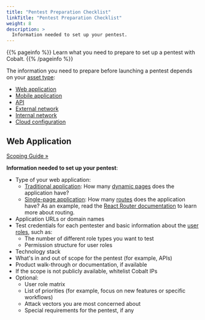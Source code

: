```yaml
---
title: "Pentest Preparation Checklist"
linkTitle: "Pentest Preparation Checklist"
weight: 8
description: >
  Information needed to set up your pentest.
---
```


{{% pageinfo %}}
Learn what you need to prepare to set up a pentest with Cobalt.
{{% /pageinfo %}}

The information you need to prepare before launching a pentest depends on your [asset type](/platform-deep-dive/assets/asset-types/):

- [Web application](#web-application)
- [Mobile application]()
- [API]()
- [External network]()
- [Internal network]()
- [Cloud configuration]()

## Web Application

<a class="btn btn-outline-primary rounded" href="/getting-started/planning/#web">Scoping Guide »</a>

**Information needed to set up your pentest**:

- Type of your web application:
  - [Traditional application](/getting-started/glossary/#traditional-web-application): How many [dynamic pages](/getting-started/glossary/#dynamic-web-page) does the application have?
  - [Single-page application](/getting-started/glossary/#single-page-application): How many [routes](/getting-started/glossary/#route-software) does the application have? As an example, read the [React Router documentation](https://reactrouter.com/en/main/start/concepts) to learn more about routing.
- Application URLs or domain names
- Test credentials for each pentester and basic information about the [user roles](/getting-started/glossary/#user-role), such as:
  - The number of different role types you want to test
  - Permission structure for user roles
- Technology stack
- What's in and out of scope for the pentest (for example, APIs)
- Product walk-through or documentation, if available
- If the scope is not publicly available, whitelist Cobalt IPs
- Optional:
  - User role matrix
  - List of priorities (for example, focus on new features or specific workflows)
  - Attack vectors you are most concerned about
  - Special requirements for the pentest, if any
